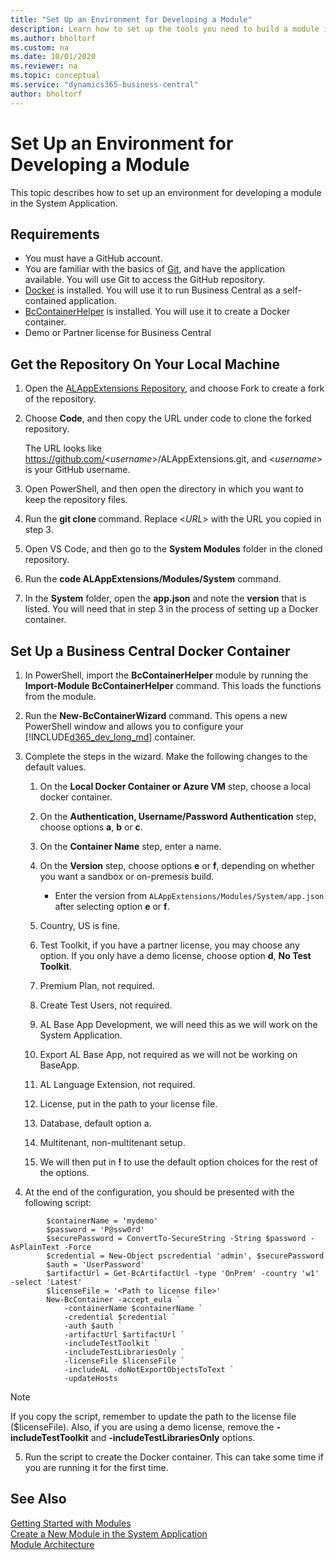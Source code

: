```yaml
---
title: "Set Up an Environment for Developing a Module"
description: Learn how to set up the tools you need to build a module in the System Applicaton.
ms.author: bholtorf
ms.custom: na
ms.date: 10/01/2020
ms.reviewer: na
ms.topic: conceptual
ms.service: "dynamics365-business-central"
author: bholtorf
---
```


# Set Up an Environment for Developing a Module
This topic describes how to set up an environment for developing a module in the System Application.

## Requirements

- You must have a GitHub account.
- You are familiar with the basics of [Git](https://git-scm.com/), and have the application available. You will use Git to access the GitHub repository.
- [Docker](https://www.docker.com/) is installed. You will use it to run Business Central as a self-contained application.
- [BcContainerHelper](https://www.powershellgallery.com/packages/BcContainerHelper/) is installed. You will use it to create a Docker container.
- Demo or Partner license for Business Central

## Get the Repository On Your Local Machine
1. Open the [ALAppExtensions Repository](https://github.com/microsoft/ALAppExtensions), and choose Fork to create a fork of the repository.
2. Choose **Code**, and then copy the URL under code to clone the forked repository. 

    The URL looks like https://github.com/<*username*\>/ALAppExtensions.git, and <*username*> is your GitHub username.
4. Open PowerShell, and then open the directory in which you want to keep the repository files.
5. Run the **git clone <URL>** command. Replace <*URL*> with the URL you copied in step 3.
6. Open VS Code, and then go to the **System Modules** folder in the cloned repository.
7. Run the **code ALAppExtensions/Modules/System** command.
8. In the **System** folder, open the **app.json** and note the **version** that is listed. You will need that in step 3 in the process of setting up a Docker container.

## Set Up a Business Central Docker Container
1. In PowerShell, import the **BcContainerHelper** module by running the **Import-Module BcContainerHelper** command. This loads the functions from the module. 
2. Run the **New-BcContainerWizard** command. This opens a new PowerShell window and allows you to configure your [!INCLUDE[d365_dev_long_md](includes/d365_dev_long_md.md)] container.
3. Complete the steps in the wizard. Make the following changes to the default values. 

    1. On the **Local Docker Container or Azure VM** step, choose a local docker container.
    2. On the **Authentication, Username/Password Authentication** step, choose options **a**, **b** or **c**.
    3. On the **Container Name** step, enter a name.
    4. On the **Version** step, choose options **e** or **f**, depending on whether you want a sandbox or on-premesis build.
    
        - Enter the version from `ALAppExtensions/Modules/System/app.json` after selecting option **e** or **f**.
    5. Country, US is fine.
    6. Test Toolkit, if you have a partner license, you may choose any option. If you only have a demo license, choose option **d**, **No Test Toolkit**. 
    7. Premium Plan, not required.
    8. Create Test Users, not required.
    9. AL Base App Development, we will need this as we will work on the System Application.
    10. Export AL Base App, not required as we will not be working on BaseApp.
    11. AL Language Extension, not required.
    12. License, put in the path to your license file.
    13. Database, default option a.
    14. Multitenant, non-multitenant setup.
    15. We will then put in **!** to use the default option choices for the rest of the options.
4. At the end of the configuration, you should be presented with the following script:

```
        $containerName = 'mydemo'
        $password = 'P@ssw0rd'
        $securePassword = ConvertTo-SecureString -String $password -AsPlainText -Force
        $credential = New-Object pscredential 'admin', $securePassword
        $auth = 'UserPassword'
        $artifactUrl = Get-BcArtifactUrl -type 'OnPrem' -country 'w1' -select 'Latest'
        $licenseFile = '<Path to license file>'
        New-BcContainer -accept_eula `
            -containerName $containerName `
            -credential $credential `
            -auth $auth `
            -artifactUrl $artifactUrl `
            -includeTestToolkit `
            -includeTestLibrariesOnly `
            -licenseFile $licenseFile `
            -includeAL -doNotExportObjectsToText `
            -updateHosts
```   
   > [!NOTE]
   > If you copy the script, remember to update the path to the license file ($licenseFile). Also, if you are using a demo license, remove the **-includeTestToolkit** and **-includeTestLibrariesOnly** options.
5. Run the script to create the Docker container. This can take some time if you are running it for the first time.

## See Also
[Getting Started with Modules](devenv-getting-started.md)  
[Create a New Module in the System Application](devenv-new-module.md)  
[Module Architecture](devenv-blueprint.md)  
